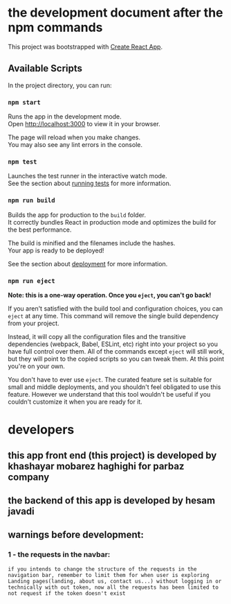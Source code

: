 <!-- the development document at the end -->

# the development document after the npm commands

This project was bootstrapped with [Create React App](https://github.com/facebook/create-react-app).

## Available Scripts

In the project directory, you can run:

### `npm start`

Runs the app in the development mode.\
Open [http://localhost:3000](http://localhost:3000) to view it in your browser.

The page will reload when you make changes.\
You may also see any lint errors in the console.

### `npm test`

Launches the test runner in the interactive watch mode.\
See the section about [running tests](https://facebook.github.io/create-react-app/docs/running-tests) for more information.

### `npm run build`

Builds the app for production to the `build` folder.\
It correctly bundles React in production mode and optimizes the build for the best performance.

The build is minified and the filenames include the hashes.\
Your app is ready to be deployed!

See the section about [deployment](https://facebook.github.io/create-react-app/docs/deployment) for more information.

### `npm run eject`

**Note: this is a one-way operation. Once you `eject`, you can't go back!**

If you aren't satisfied with the build tool and configuration choices, you can `eject` at any time. This command will remove the single build dependency from your project.

Instead, it will copy all the configuration files and the transitive dependencies (webpack, Babel, ESLint, etc) right into your project so you have full control over them. All of the commands except `eject` will still work, but they will point to the copied scripts so you can tweak them. At this point you're on your own.

You don't have to ever use `eject`. The curated feature set is suitable for small and middle deployments, and you shouldn't feel obligated to use this feature. However we understand that this tool wouldn't be useful if you couldn't customize it when you are ready for it.



# developers
## this app front end (this project) is developed by khashayar mobarez haghighi for parbaz company
## the backend of this app is developed by hesam javadi

## warnings before development:
### 1 - the requests in the navbar:
    if you intends to change the structure of the requests in the navigation bar, remember to limit them for when user is exploring Landing pages(landing, about us, contact us...) without logging in or technically with out token, now all the requests has been limited to not request if the token doesn't exist

<!-- ### 2- the color variables:
    when i started coding this project the documantion about the styling of the project was a mess and also i was a junior without a senior oversight, so the color variables section is a bit problematic, to fix this bug you should go to this location /Utilities/Hooks/useAppModeEffect.js 
        this section was designed to handle light mode and dark mode but the colors aren't imported correctly, you can fix it in a little bit of time -->
